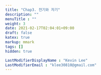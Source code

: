 ```yaml
---
title: "Chap3. 전기와 자기"
description: ""
menuTitle : ""
weight: 3
date: 2021-02-17T02:04:01+09:00
draft: false
katex: true
markup: mmark
tags: []
hidden: true

LastModifierDisplayName : "Kevin Lee"
LastModifierEmail : "klee30810@gmail.com"
---
```


